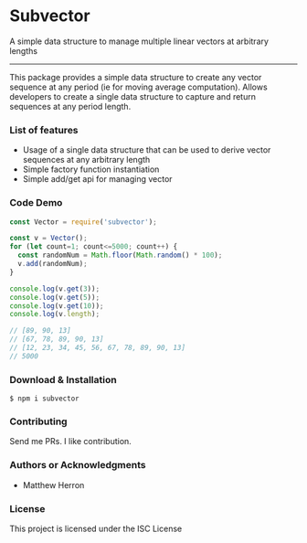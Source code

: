 Subvector
==============

A simple data structure to manage multiple linear vectors at arbitrary lengths

* * *

This package provides a simple data structure to create any vector sequence at any period (ie for moving average computation).  Allows developers to create a single data structure to capture and return sequences at any period length.

### List of features

*   Usage of a single data structure that can be used to derive vector sequences at any arbitrary length
*   Simple factory function instantiation 
*   Simple add/get api for managing vector

### Code Demo

```js
const Vector = require('subvector');

const v = Vector();
for (let count=1; count<=5000; count++) {
  const randomNum = Math.floor(Math.random() * 100);
  v.add(randomNum);
}

console.log(v.get(3));
console.log(v.get(5));
console.log(v.get(10));
console.log(v.length);

// [89, 90, 13]
// [67, 78, 89, 90, 13]
// [12, 23, 34, 45, 56, 67, 78, 89, 90, 13]
// 5000

```

### Download & Installation

```shell 
$ npm i subvector
```

### Contributing

Send me PRs.  I like contribution.

### Authors or Acknowledgments

*   Matthew Herron

### License

This project is licensed under the ISC License